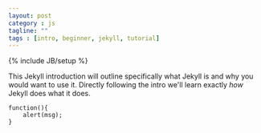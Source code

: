 ```yaml
---
layout: post
category : js
tagline: ""
tags : [intro, beginner, jekyll, tutorial]
---
```

{% include JB/setup %}

This Jekyll introduction will outline specifically  what Jekyll is and why you would want to use it.
Directly following the intro we'll learn exactly _how_ Jekyll does what it does.
	
	function(){
		alert(msg);
	}